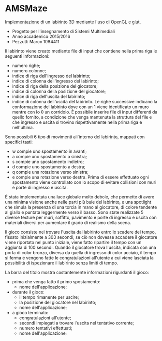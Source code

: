 # AMSMaze
Implementazione di un labirinto 3D mediante l'uso di OpenGL e glut.
- Progetto per l'insegnamento di Sistemi Multimediali
- Anno accademico 2015/2016
- Pezzutti Marco 1084411

Il labirinto viene creato mediante file di input che contiene nella prima riga le seguenti informazioni:
- numero righe;
- numero colonne;
- indice di riga dell'ingresso del labirinto;
- indice di colonna dell'ingresso del labirinto;
- indice di riga della posizione del giocatore;
- indice di colonna della posizione del giocatore;
- indice di riga dell'uscita del labirinto;
- indice di colonna dell'uscita del labirinto.
Le righe successive indicano la conformazione del labirinto dove con un 1 viene identificato un muro mentre con lo 0 un corridoio.
È possibile inserire file di input differenti da quello fornito, a condizione che venga mantenuta la struttura del file e che ingresso e uscita si trovino rispettivamente nella prima riga e nell'ultima.

Sono possibili 6 tipo di movimenti all'interno del labirinto, mappati con specifici tasti:
- w compie uno spostamento in avanti;
- a compie uno spostamento a sinistra;
- s compie uno spostamento indietro;
- d  compie uno spostamento a destra;
- q compie una rotazione verso sinistra;
- e compie una rotazione verso destra.
Prima di essere effettuato ogni spostamento viene controllato con lo scopo di evitare collisioni con muri e porte di ingresso e uscita.

È stata implementata una luce globale molto debole, che permette di avere una minima visione anche nelle parti più buie del labirinto, e una spotlight che simula la presenza di una torcia in mano al giocatore, di colore tendente al giallo e puntata leggermente verso il basso.
Sono state realizzate 5 diverse texture per muri, soffitto, pavimento e porte di ingresso e uscita con materiali diversi per aumentare il grado di realismo della scena.

Il gioco consiste nel trovare l'uscita dal labirinto entro lo scadere del tempo, fissato inizialmente a 300 secondi; se ciò non dovesse accadere il giocatore viene riportato nel punto iniziale, viene fatto ripartire il tempo con un aggiunta di 100 secondi.
Quando il giocatore trova l'uscita, indicata con una porta di color bronzo, diversa da quella di ingresso di color acciaio, il tempo si ferma e vengono fatte le congratulazioni all'utente a cui viene lasciata la possibilità di ispezionare il labirinto senza limiti di tempo.

La barra del titolo mostra costantemente informazioni rigurdanti il gioco:
- prima che venga fatto il primo spostamento:
  - nome dell'applicazione;
- durante il gioco:
  - il tempo rimanente per uscire;
  - la posizione del giocatore nel labirinto;
  - nome dell'applicazione;
- a gioco terminato:
  - congratulazioni all'utente;
  - secondi impiegati a trovare l'uscita nel tentativo corrente;
  - numero tentativi effettuati;
  - nome dell'applicazione;
